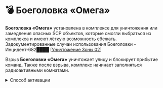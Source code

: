 # 💣 Боеголовка «Омега»

**Боеголовка «Омега»** установлена в комплексе для уничтожения или замедления опасных SCP объектов, которые смогли выбраться из комплекса и имеют лёгкую возможность сбежать.\
Задокументированные случаи использования Боеголовки - Инцидент-682████ \[[Уничтожение Зоны 02](../../other/documents/zone02-termination.md)]

Взрыв **Боеголовки «Омега»** уничтожает улицу и блокирует прибытие команд. Также после взрыва, комплекс начинает заполняться радиоактивными комнатами.

<details>

<summary>Способ активации</summary>

1. Собрать 3 карты Совета О5.
2. Активировать все генераторы.
3. Направиться в камеру содержания SCP-079.
4. Активировать кнопку активации Боеголовки «Омега» картой Совета О5, имея в инвентаре не менее 3 карт Совета О5.

</details>
